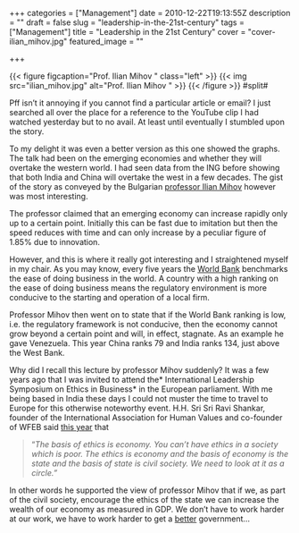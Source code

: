 +++
categories = ["Management"]
date = 2010-12-22T19:13:55Z
description = ""
draft = false
slug = "leadership-in-the-21st-century"
tags = ["Management"]
title = "Leadership in the 21st Century"
cover = "cover-ilian_mihov.jpg"
featured_image = ""

+++

{{< figure figcaption="Prof. Ilian Mihov " class="left" >}}
	{{< img src="ilian_mihov.jpg"   alt="Prof. Ilian Mihov " >}}
{{< /figure >}}
#split#

Pff isn’t it annoying if you cannot find a particular article or email? I just searched all over the place for a reference to the YouTube clip I had watched yesterday but to no avail. At least until eventually I stumbled upon the story. 

To my delight it was even a better version as this one showed the graphs. The talk had been on the emerging economies and whether they will overtake the western world. I had seen data from the ING before showing that both India and China will overtake the west in a few decades. The gist of the story as conveyed by the Bulgarian [professor Ilian Mihov](http://www.youtube.com/watch?v=4TYsebsV6xI) however was most interesting. 

The professor claimed that an emerging economy can increase rapidly only up to a certain point. Initially this can be fast due to imitation but then the speed reduces with time and can only increase by a peculiar figure of 1.85% due to innovation.

However, and this is where it really got interesting and I straightened myself in my chair. As you may know, every five years the [World Bank](http://www.doingbusiness.org/rankings) benchmarks the ease of doing business in the world. A country with a high ranking on the ease of doing business means the regulatory environment is more conducive to the starting and operation of a local firm. 

Professor Mihov then went on to state that if the World Bank ranking is low, i.e. the regulatory framework is not conducive, then the economy cannot grow beyond a certain point and will, in effect, stagnate. As an example he gave Venezuela. This year China ranks 79 and India ranks 134, just above the West Bank.

Why did I recall this lecture by professor Mihov suddenly? It was a few years ago that I was invited to attend the* International Leadership Symposium on Ethics in Business* in the European parliament. With me being based in India these days I could not muster the time to travel to Europe for this otherwise noteworthy event. H.H. Sri Sri Ravi Shankar, founder of the International Association for Human Values and co-founder of WFEB said [this year](http://www.wfeb.org/agenda_2010.html) that 
>“*The basis of ethics is economy. You can’t have ethics in a society which is poor. The ethics is economy and the basis of economy is the state and the basis of state is civil society. We need to look at it as a circle.”*

In other words he supported the view of professor Mihov that if we, as part of the civil society, encourage the ethics of the state we can increase the wealth of our economy as measured in GDP. We don’t have to work harder at our work, we have to work harder to get a [better](http://www.transparency.org/policy_research/surveys_indices/cpi/2010/results#table) government…

